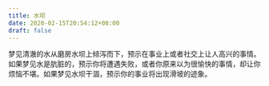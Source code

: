 ```yaml
---
title: 水坝
date: 2020-02-15T20:54:12+08:00
draft: false
---
```


梦见清澈的水从磨房水坝上倾泻而下，预示在事业上或者社交上让人高兴的事情。如果梦见水是肮脏的，预示你将遭遇失败，或者你原来以为很愉快的事情，却让你烦恼不堪。如果梦见水坝干涸，预示你的事业将出现滑坡的迹象。